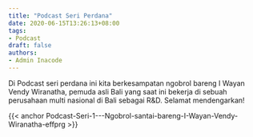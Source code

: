 ```yaml
---
title: "Podcast Seri Perdana"
date: 2020-06-15T13:26:13+08:00
tags:
- Podcast
draft: false
authors:
- Admin Inacode
---
```


Di Podcast seri perdana ini kita berkesampatan ngobrol bareng I Wayan Vendy Wiranatha, pemuda asli Bali yang saat ini bekerja di sebuah perusahaan multi nasional di Bali sebagai R&D. Selamat mendengarkan!

{{< anchor Podcast-Seri-1---Ngobrol-santai-bareng-I-Wayan-Vendy-Wiranatha-effprg >}}